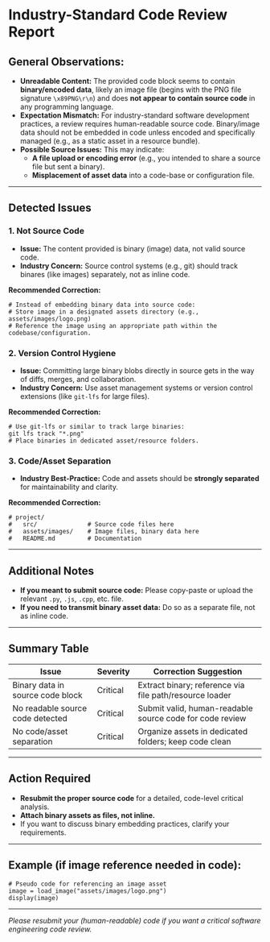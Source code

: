 # Industry-Standard Code Review Report

## General Observations:

- **Unreadable Content:** The provided code block seems to contain **binary/encoded data**, likely an image file (begins with the PNG file signature `\x89PNG\r\n`) and does **not appear to contain source code** in any programming language.
- **Expectation Mismatch:** For industry-standard software development practices, a review requires human-readable source code. Binary/image data should not be embedded in code unless encoded and specifically managed (e.g., as a static asset in a resource bundle).
- **Possible Source Issues:** This may indicate:
    - **A file upload or encoding error** (e.g., you intended to share a source file but sent a binary).
    - **Misplacement of asset data** into a code-base or configuration file.

---

## Detected Issues

### 1. Not Source Code

- **Issue:** The content provided is binary (image) data, not valid source code.
- **Industry Concern:** Source control systems (e.g., git) should track binares (like images) separately, not as inline code.

**Recommended Correction:**
```pseudo
# Instead of embedding binary data into source code:
# Store image in a designated assets directory (e.g., assets/images/logo.png)
# Reference the image using an appropriate path within the codebase/configuration.
```

### 2. Version Control Hygiene

- **Issue:** Committing large binary blobs directly in source gets in the way of diffs, merges, and collaboration.
- **Industry Concern:** Use asset management systems or version control extensions (like `git-lfs` for large files).

**Recommended Correction:**
```pseudo
# Use git-lfs or similar to track large binaries:
git lfs track "*.png"
# Place binaries in dedicated asset/resource folders.
```

### 3. Code/Asset Separation

- **Industry Best-Practice:** Code and assets should be **strongly separated** for maintainability and clarity.

**Recommended Correction:**
```pseudo
# project/
#   src/              # Source code files here
#   assets/images/    # Image files, binary data here
#   README.md         # Documentation
```

---

## Additional Notes

- **If you meant to submit source code:** Please copy-paste or upload the relevant `.py`, `.js`, `.cpp`, etc. file.
- **If you need to transmit binary asset data:** Do so as a separate file, not as inline code.

---

## Summary Table

| Issue                             | Severity   | Correction Suggestion                                         |
|------------------------------------|------------|---------------------------------------------------------------|
| Binary data in source code block   | Critical   | Extract binary; reference via file path/resource loader        |
| No readable source code detected   | Critical   | Submit valid, human-readable source code for code review      |
| No code/asset separation           | Critical   | Organize assets in dedicated folders; keep code clean         |

---

## Action Required

- **Resubmit the proper source code** for a detailed, code-level critical analysis.
- **Attach binary assets as files, not inline.**
- If you want to discuss binary embedding practices, clarify your requirements.

---

## Example (if image reference needed in code):

```pseudo
# Pseudo code for referencing an image asset
image = load_image("assets/images/logo.png")
display(image)
```

---

*Please resubmit your (human-readable) code if you want a critical software engineering code review.*